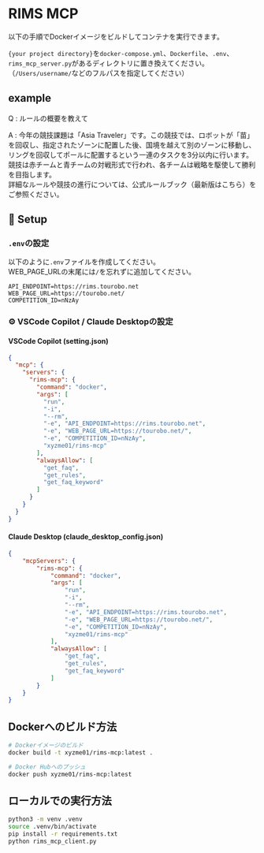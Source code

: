 # RIMS MCP

以下の手順でDockerイメージをビルドしてコンテナを実行できます。

`{your project directory}`を`docker-compose.yml`、`Dockerfile`、`.env`、`rims_mcp_server.py`があるディレクトリに置き換えてください。（`/Users/username/`などのフルパスを指定してください）

## example

Q : ルールの概要を教えて

A : 今年の競技課題は「Asia Traveler」です。この競技では、ロボットが「苗」を回収し、指定されたゾーンに配置した後、国境を越えて別のゾーンに移動し、リングを回収してポールに配置するという一連のタスクを3分以内に行います。競技は赤チームと青チームの対戦形式で行われ、各チームは戦略を駆使して勝利を目指します。  
詳細なルールや競技の進行については、公式ルールブック（最新版はこちら）をご参照ください。

## 🔨 Setup

### `.env`の設定

以下のように`.env`ファイルを作成してください。  
WEB_PAGE_URLの末尾には`/`を忘れずに追加してください。

```env
API_ENDPOINT=https://rims.tourobo.net
WEB_PAGE_URL=https://tourobo.net/
COMPETITION_ID=nNzAy
```

### ⚙️ VSCode Copilot / Claude Desktopの設定

#### VSCode Copilot (setting.json)

```json
{
  "mcp": {
    "servers": {
      "rims-mcp": {
        "command": "docker",
        "args": [
          "run",
          "-i",
          "--rm",
          "-e", "API_ENDPOINT=https://rims.tourobo.net",
          "-e", "WEB_PAGE_URL=https://tourobo.net/",
          "-e", "COMPETITION_ID=nNzAy",
          "xyzme01/rims-mcp"
        ],
        "alwaysAllow": [
          "get_faq",
          "get_rules",
          "get_faq_keyword"
        ]
      }
    }
  }
}
```

#### Claude Desktop (claude_desktop_config.json)

```json
{
    "mcpServers": {
        "rims-mcp": {
            "command": "docker",
            "args": [
                "run",
                "-i",
                "--rm",
                "-e", "API_ENDPOINT=https://rims.tourobo.net",
                "-e", "WEB_PAGE_URL=https://tourobo.net/",
                "-e", "COMPETITION_ID=nNzAy",
                "xyzme01/rims-mcp"
            ],
            "alwaysAllow": [
                "get_faq",
                "get_rules",
                "get_faq_keyword"
            ]
        }
    }
}
```

## Dockerへのビルド方法

```bash
# Dockerイメージのビルド
docker build -t xyzme01/rims-mcp:latest .

# Docker Hubへのプッシュ
docker push xyzme01/rims-mcp:latest
```

## ローカルでの実行方法

```bash
python3 -m venv .venv
source .venv/bin/activate
pip install -r requirements.txt
python rims_mcp_client.py
```
